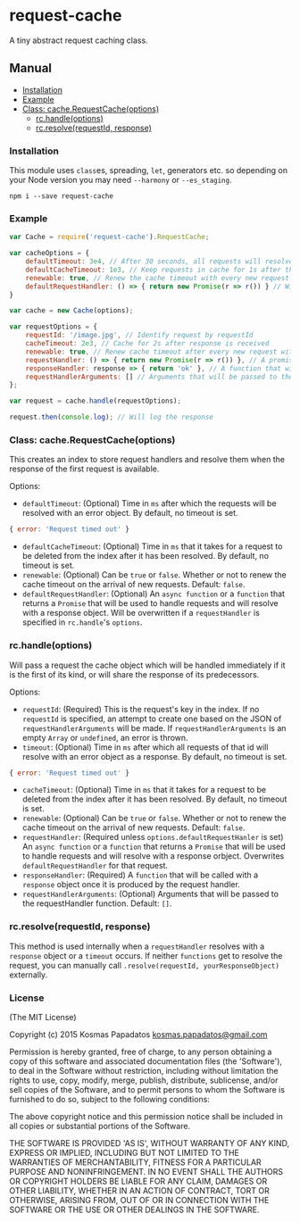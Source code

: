 # request-cache
A tiny abstract request caching class.

## Manual
* [Installation](#installation)
* [Example](#example)
* [Class: cache.RequestCache(options)](#class-requestcache)
    * [rc.handle(options)](#rchandleoptions)
    * [rc.resolve(requestId, response)](#rcresolve)

### Installation
This module uses `class`es, spreading, `let`, generators etc. so depending on your Node version you may need `--harmony` or `--es_staging`.
```shell
npm i --save request-cache
```

### Example

```js
var Cache = require('request-cache').RequestCache;

var cacheOptions = {
    defaultTimeout: 3e4, // After 30 seconds, all requests will resolve with an error object
    defaultCacheTimeout: 1e3, // Keep requests in cache for 1s after the first one is resolved
    renewable: true, // Renew the cache timeout with every new request
    defaultRequestHandler: () => { return new Promise(r => r()) } // Will be overwritten if one is passed to the handle method
}

var cache = new Cache(options);

var requestOptions = {
    requestId: '/image.jpg', // Identify request by requestId
    cacheTimeout: 2e3, // Cache for 2s after response is received
    renewable: true, // Renew cache timeout after every new request with this id
    requestHandler: () => { return new Promise(r => r()) }, // A promise that will resolve with a response object
    responseHandler: response => { return 'ok' }, // A function that will handle the response object
    requestHandlerArguments: [] // Arguments that will be passed to the requestHandler function
};

var request = cache.handle(requestOptions);

request.then(console.log); // Will log the response

```

### Class: cache.RequestCache(options)
This creates an index to store request handlers and resolve them when the response of the first request is available.

Options:
* `defaultTimeout`: (Optional) Time in `ms` after which the requests will be resolved with an error object. By default, no timeout is set.
```js
{ error: 'Request timed out' }
```
* `defaultCacheTimeout`: (Optional) Time in `ms` that it takes for a request to be deleted from the index after it has been resolved. By default, no timeout is set.
* `renewable`: (Optional) Can be `true` or `false`. Whether or not to renew the cache timeout on the arrival of new requests. Default: `false`.
* `defaultRequestHandler`: (Optional) An `async function` or a `function` that returns a `Promise` that will be used to handle requests and will resolve with a response object. Will be overwritten if a `requestHandler` is specified in `rc.handle`'s `options`.

### rc.handle(options)
Will pass a request the cache object which will be handled immediately if it is the first of its kind, or will share the response of its predecessors.

Options:
* `requestId`: (Required) This is the request's key in the index. If no `requestId` is specified, an attempt to create one based on the JSON of `requestHandlerArguments` will be made. If `requestHandlerArguments` is an empty `Array` or `undefined`, an error is thrown.
* `timeout`: (Optional) Time in `ms` after which all requests of that id will resolve with an error object as a response. By default, no timeout is set.
```js
{ error: 'Request timed out' }
```
* `cacheTimeout`: (Optional) Time in `ms` that it takes for a request to be deleted from the index after it has been resolved. By default, no timeout is set.
* `renewable`: (Optional) Can be `true` or `false`. Whether or not to renew the cache timeout on the arrival of new requests. Default: `false`.
* `requestHandler`: (Required unless `options.defaultRequestHanler` is set) An `async function` or a `function` that returns a `Promise` that will be used to handle requests and will resolve with a response orbject. Overwrites `defaultRequestHandler` for that request.
* `responseHandler`: (Required) A `function` that will be called with a `response` object once it is produced by the request handler.
* `requestHandlerArguments`: (Optional) Arguments that will be passed to the requestHandler function. Default: `[]`.

### rc.resolve(requestId, response)
This method is used internally when a `requestHandler` resolves with a `response` object or a `timeout` occurs. If neither `functions` get to resolve the request, you can manually call `.resolve(requestId, yourResponseObject)` externally.

### License
(The MIT License)

Copyright (c) 2015 Kosmas Papadatos <kosmas.papadatos@gmail.com>

Permission is hereby granted, free of charge, to any person obtaining a copy of this software and associated documentation files (the 'Software'), to deal in the Software without restriction, including without limitation the rights to use, copy, modify, merge, publish, distribute, sublicense, and/or sell copies of the Software, and to permit persons to whom the Software is furnished to do so, subject to the following conditions:

The above copyright notice and this permission notice shall be included in all copies or substantial portions of the Software.

THE SOFTWARE IS PROVIDED 'AS IS', WITHOUT WARRANTY OF ANY KIND, EXPRESS OR IMPLIED, INCLUDING BUT NOT LIMITED TO THE WARRANTIES OF MERCHANTABILITY, FITNESS FOR A PARTICULAR PURPOSE AND NONINFRINGEMENT. IN NO EVENT SHALL THE AUTHORS OR COPYRIGHT HOLDERS BE LIABLE FOR ANY CLAIM, DAMAGES OR OTHER LIABILITY, WHETHER IN AN ACTION OF CONTRACT, TORT OR OTHERWISE, ARISING FROM, OUT OF OR IN CONNECTION WITH THE SOFTWARE OR THE USE OR OTHER DEALINGS IN THE SOFTWARE.